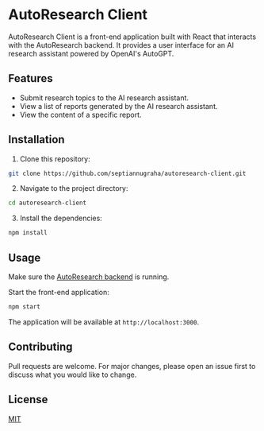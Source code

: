 # AutoResearch Client

AutoResearch Client is a front-end application built with React that interacts with the AutoResearch backend. It provides a user interface for an AI research assistant powered by OpenAI's AutoGPT.

## Features

- Submit research topics to the AI research assistant.
- View a list of reports generated by the AI research assistant.
- View the content of a specific report.

## Installation

1. Clone this repository:

```bash
git clone https://github.com/septiannugraha/autoresearch-client.git
```

2. Navigate to the project directory:

```bash
cd autoresearch-client
```

3. Install the dependencies:

```bash
npm install
```

## Usage

Make sure the [AutoResearch backend](https://github.com/septiannugraha/autoresearch) is running.

Start the front-end application:

```bash
npm start
```

The application will be available at `http://localhost:3000`.

## Contributing

Pull requests are welcome. For major changes, please open an issue first to discuss what you would like to change.

## License

[MIT](https://choosealicense.com/licenses/mit/)